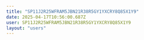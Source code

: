 ```yaml
---
title: "SP11J2R25WFRAM5JBN21R38R5GY1YXCRY8Q85X1Y9"
date: 2025-04-17T10:56:00.687Z
user: SP11J2R25WFRAM5JBN21R38R5GY1YXCRY8Q85X1Y9
layout: "users"
---
```

    